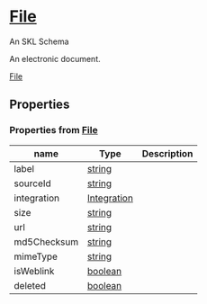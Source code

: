 <!--- This is an autogenerated file -->
# [File](../../../schemas/nouns/file)

An SKL Schema

An electronic document.

[File](../../../schemas/nouns/file)

## Properties

### Properties from [File](../../../schemas/nouns/file)

| name | Type | Description |
| ---- | ---- | ----------- |
| label | [string](http://www.w3.org/2001/XMLSchema#string) | |
| sourceId | [string](http://www.w3.org/2001/XMLSchema#string) | |
| integration | [Integration](../../../schemas/core/integration) | |
| size | [string](http://www.w3.org/2001/XMLSchema#string) | |
| url | [string](http://www.w3.org/2001/XMLSchema#string) | |
| md5Checksum | [string](http://www.w3.org/2001/XMLSchema#string) | |
| mimeType | [string](http://www.w3.org/2001/XMLSchema#string) | |
| isWeblink | [boolean](http://www.w3.org/2001/XMLSchema#boolean) | |
| deleted | [boolean](http://www.w3.org/2001/XMLSchema#boolean) | |

